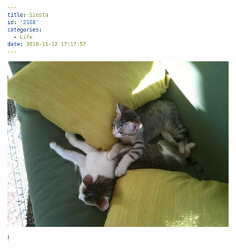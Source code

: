 ```yaml
---
title: Siesta
id: '2188'
categories:
  - Life
date: 2010-11-12 17:17:57
---
```


![image](/images/2021/08/20101112-0416331.jpg)

!
